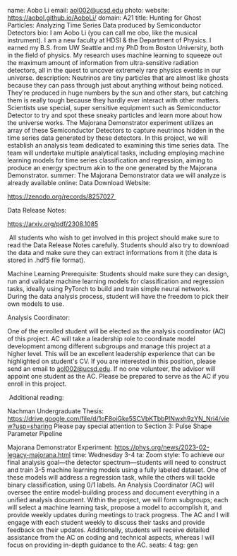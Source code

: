name: Aobo Li
email: aol002@ucsd.edu
photo: 
website: https://aobol.github.io/AoboLi/
domain: A21
title: Hunting for Ghost Particles: Analyzing Time Series Data produced by Semiconductor Detectors
bio: I am Aobo Li (you can call me obo, like the musical instrument). I am a new faculty at HDSI & the Department of Physics. I earned my B.S. from UW Seattle and my PhD from Boston University, both in the field of physics. My research uses machine learning to squeeze out the maximum amount of information from ultra-sensitive radiation detectors, all in the quest to uncover extremely rare physics events in our universe. 
description: Neutrinos are tiny particles that are almost like ghosts because they can pass through just about anything without being noticed. They're produced in huge numbers by the sun and other stars, but catching them is really tough because they hardly ever interact with other matters. Scientists use special, super sensitive equipment such as Semiconductor Detector to try and spot these sneaky particles and learn more about how the universe works. The Majorana Demonstrator experiment utilizes an array of these Semiconductor Detectors to capture neutrinos hidden in the time series data generated by these detectors. In this project, we will establish an analysis team dedicated to examining this time series data. The team will undertake multiple analytical tasks, including employing machine learning models for time series classification and regression, aiming to produce an energy spectrum akin to the one generated by the Majorana Demonstrator.
summer: The Majorana Demonstrator data we will analyze is already available online: Data Download Website:

 https://zenodo.org/records/8257027 

Data Release Notes: 

https://arxiv.org/pdf/2308.1085

 All students who wish to get involved in this project should make sure to read the Data Release Notes carefully. Students should also try to download the data and make sure they can extract informations from it (the data is stored in .hdf5 file format). 

Machine Learning Prerequisite: Students should make sure they can design, run and validate machine learning models for classification and regression tasks, ideally using PyTorch to build and train simple neural networks. During the data analysis process, student will have the freedom to pick their own models to use. 

Analysis Coordinator: 

One of the enrolled student will be elected as the analysis coordinator (AC) of this project. AC will take a leadership role to coordinate model development among different subgroups and manage this project at a higher level. This will be an excellent leadership experience that can be highlighted on student's CV. If you are interested in this position, please send an email to aol002@ucsd.edu. If no one volunteer, the advisor will appoint one student as the AC. Please be prepared to serve as the AC if you enroll in this project.

 Additional reading: 

Nachman Undergraduate Thesis: https://drive.google.com/file/d/1oF8oiGke5SCVbKTbbPlNwxh9zYN_Nri4/view?usp=sharing Please pay special attention to Section 3: Pulse Shape Parameter Pipeline 

Majorana Demonstrator Experiment: https://phys.org/news/2023-02-legacy-majorana.html
time: Wednesday 3-4
ta: Zoom
style: To achieve our final analysis goal—the detector spectrum—students will need to construct and train 3-5 machine learning models using a fully labeled dataset. One of these models will address a regression task, while the others will tackle binary classification, using 0/1 labels. An Analysis Coordinator (AC) will oversee the entire model-building process and document everything in a unified analysis document. Within the project, we will form subgroups; each will select a machine learning task, propose a model to accomplish it, and provide weekly updates during meetings to track progress. The AC and I will engage with each student weekly to discuss their tasks and provide feedback on their updates. Additionally, students will receive detailed assistance from the AC on coding and technical aspects, whereas I will focus on providing in-depth guidance to the AC.
seats: 4
tag: gen
